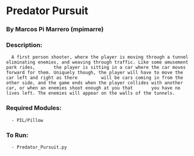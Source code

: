 # Predator Pursuit

### By Marcos Pi Marrero (mpimarre)

### Description:
      A first person shooter, where the player is moving through a tunnel eliminating enemies, and weaving through traffic. Like some amusement park rides,       the player is sitting in a car where the car moves forward for them. Uniquely though, the player will have to move the car left and right as there         will be cars coming in from the other side, and the game ends when the player collides with another car, or when an enemies shoot enough at you that       you have no lives left. The enemies will appear on the walls of the tunnels.

### Required Modules:
      - PIL/Pillow
      
### To Run:
      - Predator_Pursuit.py
